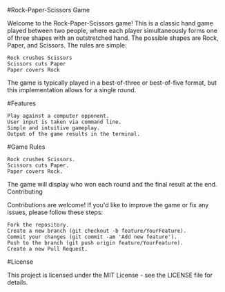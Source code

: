 #Rock-Paper-Scissors Game

Welcome to the Rock-Paper-Scissors game! This is a classic hand game played between two people, where each player simultaneously forms one of three shapes with an outstretched hand. The possible shapes are Rock, Paper, and Scissors. The rules are simple:

    Rock crushes Scissors
    Scissors cuts Paper
    Paper covers Rock

The game is typically played in a best-of-three or best-of-five format, but this implementation allows for a single round.

#Features

    Play against a computer opponent.
    User input is taken via command line.
    Simple and intuitive gameplay.
    Output of the game results in the terminal.

#Game Rules

    Rock crushes Scissors.
    Scissors cuts Paper.
    Paper covers Rock.

The game will display who won each round and the final result at the end.
Contributing

Contributions are welcome! If you'd like to improve the game or fix any issues, please follow these steps:

    Fork the repository.
    Create a new branch (git checkout -b feature/YourFeature).
    Commit your changes (git commit -am 'Add new feature').
    Push to the branch (git push origin feature/YourFeature).
    Create a new Pull Request.

#License

This project is licensed under the MIT License - see the LICENSE file for details.